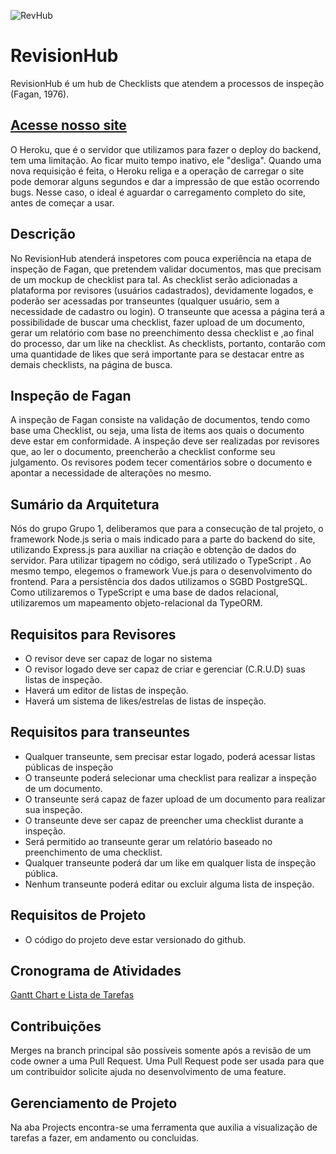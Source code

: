 

![RevHub](https://user-images.githubusercontent.com/39508000/83695414-608f3500-a5d0-11ea-8c79-d296403249ee.png)
# RevisionHub 
RevisionHub é um hub de Checklists que atendem a processos de inspeção (Fagan, 1976).

## [Acesse nosso site](https://marcosvporto.github.io/revisionhub/)


O Heroku, que é o servidor que utilizamos para fazer o deploy do backend, tem uma limitação. Ao ficar muito tempo inativo, ele "desliga". Quando uma nova requisição é feita, o Heroku religa e a operação de carregar o site pode demorar alguns segundos e dar a impressão de que estão ocorrendo bugs. Nesse caso, o ideal é aguardar o carregamento completo do site, antes de começar a usar.

## Descrição

No RevisionHub atenderá inspetores com pouca experiência na etapa de inspeção de Fagan, que pretendem validar documentos, mas que precisam de um mockup de checklist para tal. As checklist serão adicionadas a plataforma por revisores (usuários cadastrados), devidamente logados, e poderão ser acessadas por transeuntes (qualquer usuário, sem a necessidade de cadastro ou login). O transeunte que acessa a página terá a possibilidade de buscar uma checklist, fazer upload de um documento, gerar um relatório com base no preenchimento dessa checklist e ,ao final do processo, dar um like na checklist. As checklists, portanto, contarão com uma quantidade de likes que será importante para se destacar entre as demais checklists, na página de busca.    

## Inspeção de Fagan

A inspeção de Fagan consiste na validação de documentos, tendo como base uma Checklist, ou seja, uma lista de items aos quais o documento deve estar em conformidade. A inspeção deve ser realizadas por revisores que, ao ler o documento, preencherão a checklist conforme seu julgamento. Os revisores podem tecer comentários sobre o documento e apontar a necessidade de alterações no mesmo.  

## Sumário da Arquitetura

Nós do grupo Grupo 1, deliberamos que para a consecução de tal projeto, o framework Node.js seria o mais indicado para a parte do backend do site, utilizando Express.js para auxiliar na criação e obtenção de dados do servidor. Para utilizar tipagem no código, será utilizado o TypeScript . Ao mesmo tempo, elegemos o framework Vue.js para o desenvolvimento do frontend. Para a persistência dos dados utilizamos o SGBD PostgreSQL. Como utilizaremos o TypeScript e uma base de dados relacional, utilizaremos um mapeamento objeto-relacional da TypeORM.

## Requisitos para Revisores

- O revisor deve ser capaz de logar no sistema
- O revisor logado deve ser capaz de criar e gerenciar (C.R.U.D) suas listas de inspeção.
- Haverá um editor de listas de inspeção.
- Haverá um sistema de likes/estrelas de listas de inspeção.



## Requisitos para transeuntes

- Qualquer transeunte, sem precisar estar logado, poderá acessar listas públicas de inspeção
- O transeunte poderá selecionar uma checklist para realizar a inspeção de um documento.
- O transeunte será capaz de fazer upload de um documento para realizar sua inspeção.
- O transeunte deve ser capaz de preencher uma checklist durante a inspeção.
- Será permitido ao transeunte gerar um relatório baseado no preenchimento de uma checklist.
- Qualquer transeunte poderá dar um like em qualquer lista de inspeção pública.
- Nenhum transeunte poderá editar ou excluir alguma lista de inspeção.

## Requisitos de Projeto

- O código do projeto deve estar versionado do github.

## Cronograma de Atividades

[Gantt Chart e Lista de Tarefas](https://drive.google.com/drive/folders/1XAH825r34Td_DWuh7giurCdzr0dpRrXD?usp=sharing)

## Contribuições

Merges na branch principal são possíveis somente após a revisão de um code owner a uma Pull Request.
Uma Pull Request pode ser usada para que um contribuidor solicite ajuda no desenvolvimento de uma feature.

## Gerenciamento de Projeto
Na aba Projects encontra-se uma ferramenta que auxilia a visualização de tarefas a fazer, em andamento ou concluidas.



